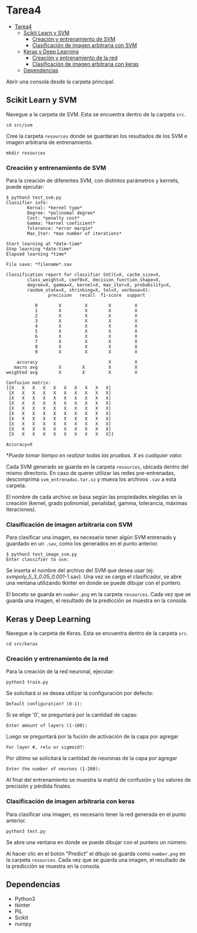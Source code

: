 # Tarea4

- [Tarea4](#tarea4)
  - [Scikit Learn y SVM](#scikit-learn-y-svm)
    - [Creación y entrenamiento de SVM](#creación-y-entrenamiento-de-svm)
    - [Clasificación de imagen arbitraria con SVM](#clasificación-de-imagen-arbitraria-con-svm)
  - [Keras y Deep Learning](#keras-y-deep-learning)
    - [Creación y entrenamiento de la red](#creación-y-entrenamiento-de-la-red)
    - [Clasificación de imagen arbitraria con keras](#clasificación-de-imagen-arbitraria-con-keras)
  - [Dependencias](#dependencias)

Abrir una consola desde la carpeta principal.

## Scikit Learn y SVM

Navegue a la carpeta de SVM. Esta se encuentra dentro de la carpeta `src`.

```console
cd src/svm
```

Cree la carpeta `resources` donde se guardaran los resultados de los SVM e imagen arbitraria de entrenamiento.

```console
mkdir resources
```

### Creación y entrenamiento de SVM

Para la creación de diferentes SVM, con distintos parámetros y kernels, puede ejecutar:

```console
$ python3 test_svm.py
Classifier info:
        Kernal: *kernel type*
        Degree: *polinomal degree*
        Cost: *penalty cost*
        Gamma: *kernel coeficient*
        Tolerance: *error margin*
        Max_Iter: *max number of iterations*

Start learning at *date-time*
Stop learning *date-time*
Elapsed learning *time*

File save: *filename*.sav

Classification report for classifier SVC(C=X, cache_size=X,
        class_weight=X, coef0=X, decision_function_shape=X,
        degree=X, gamma=X, kernel=X, max_iter=X, probability=X,
        random_state=X, shrinking=X, tol=X, verbose=X):
                precision   recall  f1-score  support

           0        X         X        X         X
           1        X         X        X         X
           2        X         X        X         X
           3        X         X        X         X
           4        X         X        X         X
           5        X         X        X         X
           6        X         X        X         X
           7        X         X        X         X
           8        X         X        X         X
           9        X         X        X         X

    accuracy                           X         X
   macro avg        X        X         X         X
weighted avg        X        X         X         X

Confusion matrix:
[[X   X   X   X   X   X   X   X   X   X]
 [X   X   X   X   X   X   X   X   X   X]
 [X   X   X   X   X   X   X   X   X   X]
 [X   X   X   X   X   X   X   X   X   X]
 [X   X   X   X   X   X   X   X   X   X]
 [X   X   X   X   X   X   X   X   X   X]
 [X   X   X   X   X   X   X   X   X   X]
 [X   X   X   X   X   X   X   X   X   X]
 [X   X   X   X   X   X   X   X   X   X]
 [X   X   X   X   X   X   X   X   X   X]]

Accuracy=X
```

\*_Puede tomar tiempo en realizar todas las pruebas. X es cualquier valor._

Cada SVM generado se guarda en la carpeta `resources`, ubicada dentro del mismo directorio. En caso de querer utilizar las redes pre-entrenadas, descomprima `svm_entrenadas.tar.xz` y mueva los archivos `.sav` a esta carpeta.

El nombre de cada archivo se basa según las propiedades elegidas en la creación (kernel, grado polinomial, penalidad, gamma, tolerancia, máximas iteraciones).

### Clasificación de imagen arbitraria con SVM

Para clasificar una imagen, es necesario tener algún SVM entrenado y guardado en un `.sav`, como los generados en el punto anterior.

```console
$ python3 test_image_svm.py
Enter classifier to use:
```

Se inserta el nombre del archivo del SVM que desea usar (ej: svm*poly_5_3_0.05_0.001*-1.sav). Una vez se carga el clasificador, se abre una ventana utilizando tkinter en donde se puede dibujar con el puntero.

El boceto se guarda en `number.png` en la carpeta `resources`. Cada vez que se guarda una imagen, el resultado de la predicción se muestra en la consola.

## Keras y Deep Learning

Navegue a la carpeta de Keras. Esta se encuentra dentro de la carpeta `src`.

```console
cd src/keras
```

### Creación y entrenamiento de la red

Para la creación de la red neuronal, ejecutar:

```console
python3 train.py
```

Se solicitará si se desea utilizar la configuración por defecto:

```console
Default configuration? (0-1):
```

Si se elige '0', se preguntará por la cantidad de capas:

```console
Enter amount of layers (1-100):
```

Luego se preguntará por la fución de activación de la capa por agregar

```console
For layer #, relu or sigmoid?:
```

Por último se solicitará la cantidad de neuronas de la capa por agregar

```console
Enter the number of neurons (1-200):
```

Al final del entrenamiento se muestra la matriz de confusión y los valores de precisión y pérdida finales.

### Clasificación de imagen arbitraria con keras

Para clasificar una imagen, es necesario tener la red generada en el punto anterior.

```console
python3 test.py
```

Se abre una ventana en donde se puede dibujar con el puntero un número.

Al hacer clic en el botón "Predict" el dibujo se guarda como `number.png` en la carpeta `resources`. Cada vez que se guarda una imagen, el resultado de la predicción se muestra en la consola.

## Dependencias

- Python3
- tkinter
- PIL
- Scikit
- numpy
